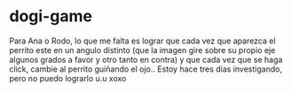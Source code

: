 # dogi-game

Para Ana o Rodo, lo que me falta es lograr que cada vez que aparezca el perrito este en un angulo distinto
(que la imagen gire sobre su propio eje algunos grados a favor y otro tanto en contra)
y que cada vez que se haga click, cambie al perrito guiñando el ojo..
Estoy hace tres dias investigando, pero no puedo lograrlo u.u
xoxo
